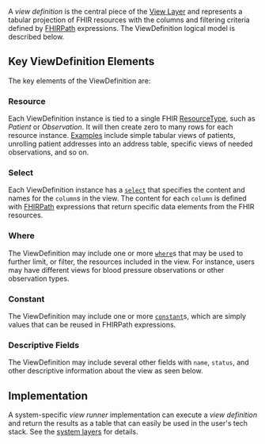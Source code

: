 A *view definition* is the central piece of the [View Layer](index.html#system-layers) and represents a tabular projection of FHIR resources with the columns and filtering criteria defined by [FHIRPath](https://hl7.org/fhirpath/) expressions. The ViewDefinition logical model is described below.

## Key ViewDefinition Elements
The key elements of the ViewDefinition are:

### Resource
Each ViewDefinition instance is tied to a single FHIR [ResourceType](StructureDefinition-ViewDefinition-definitions.html#diff_ViewDefinition.resource),
such as *Patient* or *Observation*. It will then create zero to many rows for each resource
instance. [Examples](StructureDefinition-ViewDefinition-examples.html) include simple tabular
views of patients, unrolling patient addresses into an address table, specific views of needed
observations, and so on.

### Select
Each ViewDefinition instance has a [`select`](StructureDefinition-ViewDefinition-definitions.html#diff_ViewDefinition.select) that specifies the content and names for the `column`s in the view. The content for each `column` is defined with [FHIRPath](https://hl7.org/fhirpath/) expressions that return specific data elements from the FHIR resources.

### Where
The ViewDefinition may include one or more [`where`](StructureDefinition-ViewDefinition-definitions.html#diff_ViewDefinition.where)s that may be used to further limit, or filter, the resources included in the view.
For instance, users may have different views for blood pressure observations or other observation types.

### Constant
The ViewDefinition may include one or more [`constant`](StructureDefinition-ViewDefinition-definitions.html#diff_ViewDefinition.constant)s, which are simply values that can be reused in FHIRPath expressions.


### Descriptive Fields
The ViewDefinition may include several other fields with `name`, `status`, and other descriptive information about the view as seen below.

## Implementation

A system-specific *view runner* implementation can execute a *view definition* and
return the results as a table that can easily be used in the user's tech stack. See the
[system layers](index.html#system-layers) for details.

